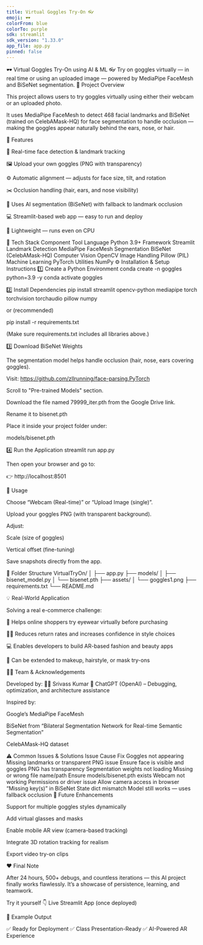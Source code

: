 ```yaml
---
title: Virtual Goggles Try-On 👓
emoji: 🕶️
colorFrom: blue
colorTo: purple
sdk: streamlit
sdk_version: "1.33.0"
app_file: app.py
pinned: false
---
```

🕶️ Virtual Goggles Try-On using AI & ML
👓 Try on goggles virtually — in real time or using an uploaded image — powered by MediaPipe FaceMesh and BiSeNet segmentation.
🎯 Project Overview

This project allows users to try goggles virtually using either their webcam or an uploaded photo.

It uses MediaPipe FaceMesh to detect 468 facial landmarks and BiSeNet (trained on CelebAMask-HQ) for face segmentation to handle occlusion — making the goggles appear naturally behind the ears, nose, or hair.

🧩 Features

🎥 Real-time face detection & landmark tracking

🖼️ Upload your own goggles (PNG with transparency)

⚙️ Automatic alignment — adjusts for face size, tilt, and rotation

✂️ Occlusion handling (hair, ears, and nose visibility)

🧠 Uses AI segmentation (BiSeNet) with fallback to landmark occlusion

💻 Streamlit-based web app — easy to run and deploy

🧩 Lightweight — runs even on CPU

🧠 Tech Stack
Component	Tool
Language	Python 3.9+
Framework	Streamlit
Landmark Detection	MediaPipe FaceMesh
Segmentation	BiSeNet (CelebAMask-HQ)
Computer Vision	OpenCV
Image Handling	Pillow (PIL)
Machine Learning	PyTorch
Utilities	NumPy
⚙️ Installation & Setup Instructions
1️⃣ Create a Python Environment
conda create -n goggles python=3.9 -y
conda activate goggles

2️⃣ Install Dependencies
pip install streamlit opencv-python mediapipe torch torchvision torchaudio pillow numpy


or (recommended)

pip install -r requirements.txt


(Make sure requirements.txt includes all libraries above.)

3️⃣ Download BiSeNet Weights

The segmentation model helps handle occlusion (hair, nose, ears covering goggles).

Visit: https://github.com/zllrunning/face-parsing.PyTorch

Scroll to "Pre-trained Models" section.

Download the file named 79999_iter.pth from the Google Drive link.

Rename it to bisenet.pth

Place it inside your project folder under:

models/bisenet.pth

4️⃣ Run the Application
streamlit run app.py


Then open your browser and go to:

👉 http://localhost:8501

🚀 Usage

Choose “Webcam (Real-time)” or “Upload Image (single)”.

Upload your goggles PNG (with transparent background).

Adjust:

Scale (size of goggles)

Vertical offset (fine-tuning)

Save snapshots directly from the app.

🧩 Folder Structure
VirtualTryOn/
│
├── app.py
├── models/
│   ├── bisenet_model.py
│   └── bisenet.pth
├── assets/
│   └── goggles1.png
├── requirements.txt
└── README.md

💡 Real-World Application

Solving a real e-commerce challenge:

🛒 Helps online shoppers try eyewear virtually before purchasing

🧍‍♂️ Reduces return rates and increases confidence in style choices

💻 Enables developers to build AR-based fashion and beauty apps

🎨 Can be extended to makeup, hairstyle, or mask try-ons

🧑‍💻 Team & Acknowledgements

Developed by:
👨‍💻 Srivass Kumar
🤖 ChatGPT (OpenAI) – Debugging, optimization, and architecture assistance

Inspired by:

Google’s MediaPipe FaceMesh

BiSeNet from “Bilateral Segmentation Network for Real-time Semantic Segmentation”

CelebAMask-HQ dataset

⚠️ Common Issues & Solutions
Issue	Cause	Fix
Goggles not appearing	Missing landmarks or transparent PNG issue	Ensure face is visible and goggles PNG has transparency
Segmentation weights not loading	Missing or wrong file name/path	Ensure models/bisenet.pth exists
Webcam not working	Permissions or driver issue	Allow camera access in browser
“Missing key(s)” in BiSeNet	State dict mismatch	Model still works — uses fallback occlusion
🌟 Future Enhancements

Support for multiple goggles styles dynamically

Add virtual glasses and masks

Enable mobile AR view (camera-based tracking)

Integrate 3D rotation tracking for realism

Export video try-on clips

❤️ Final Note

After 24 hours, 500+ debugs, and countless iterations —
this AI project finally works flawlessly.
It’s a showcase of persistence, learning, and teamwork.

Try it yourself 👇
Live Streamlit App
 (once deployed)

📸 Example Output

✅ Ready for Deployment
✅ Class Presentation-Ready
✅ AI-Powered AR Experience

